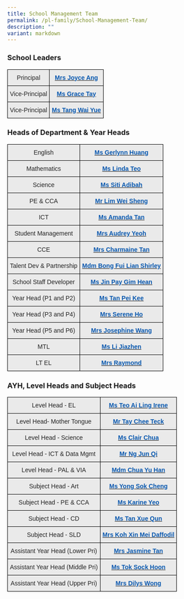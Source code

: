 ```yaml
---
title: School Management Team
permalink: /pl-family/School-Management-Team/
description: ""
variant: markdown
---
```

### **School Leaders**

<style type="text/css">
.tg  {border-collapse:collapse;border-spacing:0;}
.tg td{border-color:black;border-style:solid;border-width:1px;font-family:Arial, sans-serif;font-size:14px;
  overflow:hidden;padding:10px 5px;word-break:normal;}
.tg th{border-color:black;border-style:solid;border-width:1px;font-family:Arial, sans-serif;font-size:14px;
  font-weight:normal;overflow:hidden;padding:10px 5px;word-break:normal;}
.tg .tg-n4qt{background-color:#EAEAEA;color:#222;font-weight:bold;text-align:center;vertical-align:top}
.tg .tg-ii8k{background-color:#EAEAEA;color:#222;text-align:center;vertical-align:top}
</style>
<table class="tg">
<thead>
  <tr>
    <th class="tg-ii8k">Principal </th>
    <th class="tg-n4qt"><a href="mailto:plmgps@moe.edu.sg"><span style="font-weight:600;text-decoration:none;color:#0857AE">Mrs</span></a><a href="mailto:plmgps@moe.edu.sg"> <span style="font-weight:600;text-decoration:none;color:#0857AE">Joyce Ang</span></a></th>
  </tr>
</thead>
<tbody>
  <tr>
    <td class="tg-ii8k">Vice-Principal</td>
    <td class="tg-n4qt"><a href="mailto:plmgps@moe.edu.sg"><span style="font-weight:600;text-decoration:none;color:#0857AE">Ms Grace Tay</span></a></td>
  </tr>
  <tr>
    <td class="tg-ii8k">Vice-Principal</td>
    <td class="tg-n4qt"><a href="mailto:plmgps@moe.edu.sg"><span style="font-weight:600;text-decoration:none;color:#0857AE">Ms Tang Wai Yue</span></a></td>
  </tr>
</tbody>
</table>

### **Heads of Department &amp; Year Heads**

<style type="text/css">
.tg  {border-collapse:collapse;border-spacing:0;}
.tg td{border-color:black;border-style:solid;border-width:1px;font-family:Arial, sans-serif;font-size:14px;
  overflow:hidden;padding:10px 5px;word-break:normal;}
.tg th{border-color:black;border-style:solid;border-width:1px;font-family:Arial, sans-serif;font-size:14px;
  font-weight:normal;overflow:hidden;padding:10px 5px;word-break:normal;}
.tg .tg-ii8k{background-color:#EAEAEA;color:#222;text-align:center;vertical-align:top}
.tg .tg-ku5w{background-color:#EAEAEA;color:#222;text-align:center;vertical-align:middle}
.tg .tg-a7kh{background-color:#EAEAEA;color:#0857AE;font-weight:bold;text-align:center;vertical-align:top}
</style>
<table class="tg">
<thead>
  <tr>
    <th class="tg-ii8k">English</th>
    <th class="tg-ii8k"><a href="mailto:huang_xueyi@moe.edu.sg"><span style="font-weight:600;text-decoration:none;color:#0857AE">Ms Gerlynn Huang</span></a><br></th>
  </tr>
</thead>
<tbody>
  <tr>
    <td class="tg-ii8k">Mathematics </td>
    <td class="tg-ii8k"><a href="mailto:teo_mei_ling_linda@moe.edu.sg"><span style="font-weight:600;text-decoration:none;color:#0857AE">Ms Linda Teo</span></a></td>
  </tr>
  <tr>
    <td class="tg-ii8k">Science</td>
    <td class="tg-ii8k"><a href="mailto:siti_adibah_karim@moe.edu.sg"><span style="font-weight:600;text-decoration:none;color:#0857AE">Ms Siti Adibah</span></a><a href="mailto:ong_shir_ling@moe.edu.sg"> </a></td>
  </tr>
  <tr>
    <td class="tg-ii8k">PE &amp; CCA</td>
    <td class="tg-ii8k"><a href="mailto:lim_wei_sheng@moe.edu.sg"><span style="font-weight:600;text-decoration:none;color:#0857AE">Mr Lim Wei Sheng</span></a></td>
  </tr>
  <tr>
    <td class="tg-ii8k">ICT</td>
    <td class="tg-ii8k"><a href="mailto:tan_ying_ying_amanda@moe.edu.sg"><span style="font-weight:600;text-decoration:none;color:#0857AE">Ms Amanda Tan</span></a></td>
  </tr>
  <tr>
    <td class="tg-ii8k"><span style="color:#222;background-color:#EAEAEA"> Student Management</span><br><span style="color:#222;background-color:#EAEAEA"> </span></td>
    <td class="tg-ku5w"><span style="color:#222;background-color:#EAEAEA">  </span><a href="mailto:goh_jee_lwee_audrey@moe.edu.sg"><span style="font-weight:600;text-decoration:none;color:#0857AE">Mrs Audrey Yeoh</span></a></td>
  </tr>
  <tr>
    <td class="tg-ii8k"><span style="color:#222;background-color:#EAEAEA">CCE</span><br></td>
    <td class="tg-a7kh"><a href="mailto:yeo_hsu-er_charmaine@moe.edu.sg"><span style="font-weight:600;text-decoration:none;color:#0857AE">Mrs Charmaine Tan</span></a></td>
  </tr>
	<tr>
    <td class="tg-ii8k"><span style="color:#222;background-color:#EAEAEA">Talent Dev &amp; Partnership</span><br></td>
    <td class="tg-a7kh"><a href="mailto:bong_fui_lian_shirley@schools.gov.sg"><span style="font-weight:600;text-decoration:none;color:#0857AE">Mdm Bong Fui Lian Shirley</span></a></td>
  </tr>
  <tr>
    <td class="tg-ii8k"><span style="color:#222;background-color:#EAEAEA">School Staff Developer</span><br></td>
    <td class="tg-a7kh"><a href="mailto:pay_gim_hean@schools.gov.sg"><span style="font-weight:600;text-decoration:none;color:#0857AE">Ms Jin Pay Gim Hean</span></a></td>
  </tr>
  <tr>
    <td class="tg-ii8k"><span style="color:#222;background-color:#EAEAEA">Year Head (P1 and P2)</span><br></td>
    <td class="tg-ku5w"><span style="color:#222;background-color:#EAEAEA"> </span><a href="mailto:tan_pei_kee@moe.edu.sg"><span style="font-weight:600;text-decoration:none;color:#0857AE">Ms Tan Pei Kee</span></a></td>
  </tr>
  <tr>
    <td class="tg-ii8k"><span style="color:#222;background-color:#EAEAEA">Year Head (P3 and P4) </span><br></td>
    <td class="tg-ku5w"><span style="color:#222;background-color:#EAEAEA"> </span><a href="mailto:siew_yoke_yin_serene@moe.edu.sg"><span style="font-weight:600;text-decoration:none;color:#0857AE">Mrs Serene Ho</span></a><span style="color:#222;background-color:#EAEAEA"> </span></td>
  </tr>
  <tr>
    <td class="tg-ii8k"><span style="color:#222;background-color:#EAEAEA">Year Head (P5 and P6) </span><br></td>
    <td class="tg-ku5w"><span style="color:#222;background-color:#EAEAEA">  </span><a href="mailto:wong_lie_peng_josephine@moe.edu.sg"><span style="font-weight:600;text-decoration:none;color:#0857AE">Mrs Josephine Wang</span></a><span style="color:#222;background-color:#EAEAEA"> </span></td>
  </tr>
	<tr>
    <td class="tg-ii8k"><span style="color:#222;background-color:#EAEAEA">MTL</span><br><span style="color:#222;background-color:#EAEAEA"> </span></td>
    <td class="tg-ku5w"><span style="color:#222;background-color:#EAEAEA"> </span><a href="mailto:li_jiazhen@schools.gov.sg"><span style="font-weight:600;text-decoration:none;color:#0857AE">Ms Li Jiazhen</span></a><span style="color:#222;background-color:#EAEAEA">  </span></td>
  </tr>
  <tr>
    <td class="tg-ii8k"><span style="color:#222;background-color:#EAEAEA">LT EL</span><br><span style="color:#222;background-color:#EAEAEA"> </span></td>
    <td class="tg-ku5w"><span style="color:#222;background-color:#EAEAEA"> </span><a href="mailto:sarasvethy_anne_marimuthu@moe.edu.sg"><span style="font-weight:600;text-decoration:none;color:#0857AE">Mrs Raymond</span></a><span style="color:#222;background-color:#EAEAEA">  </span></td>
  </tr>
</tbody>
</table>

### **AYH, Level Heads and Subject Heads**

<style type="text/css">
.tg  {border-collapse:collapse;border-spacing:0;}
.tg td{border-color:black;border-style:solid;border-width:1px;font-family:Arial, sans-serif;font-size:14px;
  overflow:hidden;padding:10px 5px;word-break:normal;}
.tg th{border-color:black;border-style:solid;border-width:1px;font-family:Arial, sans-serif;font-size:14px;
  font-weight:normal;overflow:hidden;padding:10px 5px;word-break:normal;}
.tg .tg-ii8k{background-color:#EAEAEA;color:#222;text-align:center;vertical-align:top}
.tg .tg-ku5w{background-color:#EAEAEA;color:#222;text-align:center;vertical-align:middle}
.tg .tg-a7kh{background-color:#EAEAEA;color:#0857AE;font-weight:bold;text-align:center;vertical-align:top}
</style>
<table class="tg">
<thead>
	<tr>
    <td class="tg-ii8k">Level Head - EL</td>
    <td class="tg-ii8k"><a href="mailto:teo_ai_ling_irene@schools.gov.sg"><span style="font-weight:600;text-decoration:none;color:#0857AE">Ms Teo Ai Ling Irene</span></a> </td>
  </tr>
  <tr>
    <th class="tg-ii8k">Level Head- Mother Tongue  </th>
    <th class="tg-ii8k"><a href="mailto:tay_chee_teck@schools.gov.sg"><span style="font-weight:600;text-decoration:none;color:#0857AE">Mr Tay Chee Teck</span></a></th>
  </tr>
</thead>
<tbody>
  <tr>
    <td class="tg-ii8k">Level Head - Science</td>
    <td class="tg-ii8k"><a href="mailto:chua_ruo_bing_clair@moe.edu.sg"><span style="font-weight:600;text-decoration:none;color:#0857AE">Ms Clair Chua</span></a></td>
  </tr>
  <tr>
    <td class="tg-ii8k">Level Head - ICT &amp; Data Mgmt</td>
    <td class="tg-ii8k"><a href="mailto:ng_jun_qi@schools.gov.sg"><span style="font-weight:600;text-decoration:none;color:#0857AE">Mr Ng Jun Qi</span></a> </td>
  </tr>
		<tr>
    <td class="tg-ii8k">Level Head - PAL &amp; VIA</td>
    <td class="tg-ii8k"><a href="mailto:chua_yu_han@schools.gov.sg"><span style="font-weight:600;text-decoration:none;color:#0857AE">Mdm Chua Yu Han</span></a> </td>
  </tr>
  <tr>
    <td class="tg-ii8k">Subject Head - Art</td>
    <td class="tg-ii8k"><a href="mailto:yong_sok_cheng@moe.edu.sg"><span style="font-weight:600;text-decoration:none;color:#0857AE">Ms Yong Sok Cheng</span></a></td>
  </tr>
  <tr>
    <td class="tg-ii8k">Subject Head - PE &amp; CCA</td>
    <td class="tg-ii8k"><a href="mailto:yeo_wei_san_karine@moe.edu.sg"><span style="font-weight:600;text-decoration:none;color:#0857AE">Ms Karine Yeo</span></a> </td>
  </tr>
  <tr>
    <td class="tg-ii8k"><span style="color:#222;background-color:#EAEAEA">Subject Head - CD</span><br><span style="color:#222;background-color:#EAEAEA"> </span></td>
    <td class="tg-ku5w"><span style="color:#222;background-color:#EAEAEA"> </span><a href="mailto:tan_xue_qun@schools.gov.sg"><span style="font-weight:600;text-decoration:none;color:#0857AE">Ms Tan Xue Qun</span></a></td>
  </tr>
	<tr>
    <td class="tg-ii8k"><span style="color:#222;background-color:#EAEAEA">Subject Head - SLD</span><br><span style="color:#222;background-color:#EAEAEA"> </span></td>
    <td class="tg-ku5w"><span style="color:#222;background-color:#EAEAEA"> </span><a href="mailto:koh_xin_mei_daffodil@schools.gov.sg"><span style="font-weight:600;text-decoration:none;color:#0857AE">Mrs Koh Xin Mei Daffodil</span></a></td>
  </tr>
  <tr>
    <td class="tg-ii8k">Assistant Year Head (Lower Pri)</td>
    <td class="tg-ii8k"><a href="mailto:tan_su_zhen_jasmine@moe.edu.sg"><span style="font-weight:600;text-decoration:none;color:#0857AE">Mrs Jasmine Tan</span></a> </td>
  </tr>
  <tr>
    <td class="tg-ii8k">Assistant Year Head (Middle Pri)</td>
    <td class="tg-ii8k"><a href="mailto:tok_sock_hoon@moe.edu.sg"><span style="font-weight:600;text-decoration:none;color:#0857AE">Ms Tok Sock Hoon</span></a> <br></td>
  </tr>
  <tr>
    <td class="tg-ii8k">Assistant Year Head (Upper Pri)</td>
    <td class="tg-a7kh"><a href="mailto:dilys_jiang_sihui@moe.edu.sg"><span style="font-weight:600;text-decoration:none;color:#0857AE">Mrs Dilys Wong</span></a>  </td>
  </tr>
</tbody>
</table>